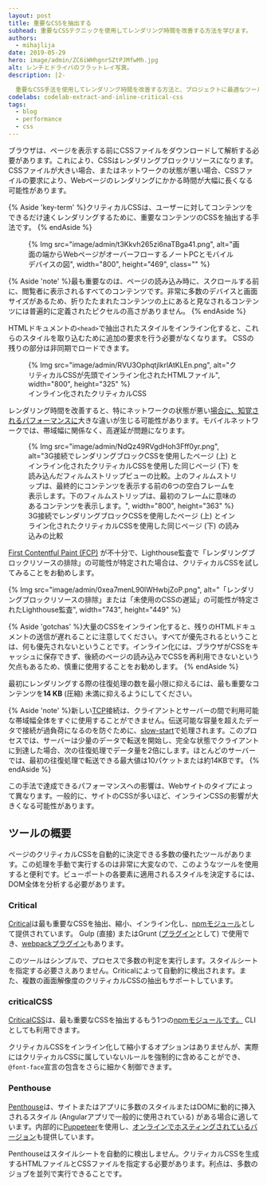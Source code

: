 ```yaml
---
layout: post
title: 重要なCSSを抽出する
subhead: 重要なCSSテクニックを使用してレンダリング時間を改善する方法を学びます。
authors:
  - mihajlija
date: 2019-05-29
hero: image/admin/ZC6iWHhgnrSZtPJMfwMh.jpg
alt: レンチとドライバのフラットレイ写真。
description: |2-

  重要なCSS手法を使用してレンダリング時間を改善する方法と、プロジェクトに最適なツールを選択する方法を学びます。
codelabs: codelab-extract-and-inline-critical-css
tags:
  - blog
  - performance
  - css
---
```


ブラウザは、ページを表示する前にCSSファイルをダウンロードして解析する必要があります。これにより、CSSはレンダリングブロックリソースになります。 CSSファイルが大きい場合、またはネットワークの状態が悪い場合、CSSファイルの要求により、Webページのレンダリングにかかる時間が大幅に長くなる可能性があります。

{% Aside 'key-term' %}クリティカルCSSは、ユーザーに対してコンテンツをできるだけ速くレンダリングするために、重要なコンテンツのCSSを抽出する手法です。 {% endAside %}

<figure>{% Img src="image/admin/t3Kkvh265zi6naTBga41.png", alt="画面の端からWebページがオーバーフローするノートPCとモバイルデバイスの図", width="800", height="469", class="" %}</figure>

{% Aside 'note' %}最も重要なのは、ページの読み込み時に、スクロールする前に、閲覧者に表示されるすべてのコンテンツです。非常に多数のデバイスと画面サイズがあるため、折りたたまれたコンテンツの上にあると見なされるコンテンツには普遍的に定義されたピクセルの高さがありません。 {% endAside %}

HTMLドキュメントの`<head>`で抽出されたスタイルをインライン化すると、これらのスタイルを取り込むために追加の要求を行う必要がなくなります。 CSSの残りの部分は非同期でロードできます。

<figure>{% Img src="image/admin/RVU3OphqtjlkrlAtKLEn.png", alt="クリティカルCSSが先頭でインライン化されたHTMLファイル", width="800", height="325" %} <figcaption>インライン化されたクリティカルCSS</figcaption></figure>

レンダリング時間を改善すると、特にネットワークの状態が悪い[場合に、知覚されるパフォーマンスに](https://developers.google.com/web/fundamentals/performance/rail#ux)大きな違いが生じる可能性があります。モバイルネットワークでは、帯域幅に関係なく、高遅延が問題になります。

<figure>{% Img src="image/admin/NdQz49RVgdHoh3Fff0yr.png", alt="3G接続でレンダリングブロックCSSを使用したページ (上) とインライン化されたクリティカルCSSを使用した同じページ (下) を読み込んだフィルムストリップビューの比較。上のフィルムストリップは、最終的にコンテンツを表示する前の6つの空白フレームを表示します。下のフィルムストリップは、最初のフレームに意味のあるコンテンツを表示します。", width="800", height="363" %} <figcaption>3G接続でレンダリングブロックCSSを使用したページ (上) とインライン化されたクリティカルCSSを使用した同じページ (下) の読み込みの比較</figcaption></figure>

[First Contentful Paint (FCP)](/fcp/) が不十分で、Lighthouse監査で「レンダリングブロックリソースの排除」の可能性が特定された場合は、クリティカルCSSを試してみることをお勧めします。

{% Img src="image/admin/0xea7menL90lWHwbjZoP.png", alt="「レンダリングブロックリソースの排除」または「未使用のCSSの遅延」の可能性が特定されたLighthouse監査", width="743", height="449" %}

{% Aside 'gotchas' %}大量のCSSをインライン化すると、残りのHTMLドキュメントの送信が遅れることに注意してください。すべてが優先されるということは、何も優先されないということです。インライン化には、ブラウザがCSSをキャッシュに保存できず、後続のページの読み込みでCSSを再利用できないという欠点もあるため、慎重に使用することをお勧めします。 {% endAside %}

<p id="14KB">最初にレンダリングする際の往復処理の数を最小限に抑えるには、最も重要なコンテンツを<strong>14 KB</strong> (圧縮) 未満に抑えるようにしてください。</p>

{% Aside 'note' %}新しい[TCP](https://hpbn.co/building-blocks-of-tcp/)接続は、クライアントとサーバーの間で利用可能な帯域幅全体をすぐに使用することができません。伝送可能な容量を超えたデータで接続が過負荷になるのを防ぐために、[slow-start](https://hpbn.co/building-blocks-of-tcp/#slow-start)で処理されます。このプロセスでは、サーバーは少量のデータで転送を開始し、完全な状態でクライアントに到達した場合、次の往復処理でデータ量を2倍にします。ほとんどのサーバーでは、最初の往復処理で転送できる最大値は10パケットまたは約14KBです。 {% endAside %}

この手法で達成できるパフォーマンスへの影響は、Webサイトのタイプによって異なります。一般的に、サイトのCSSが多いほど、インラインCSSの影響が大きくなる可能性があります。

## ツールの概要

ページのクリティカルCSSを自動的に決定できる多数の優れたツールがあります。この処理を手動で実行するのは非常に大変なので、このようなツールを使用すると便利です。ビューポートの各要素に適用されるスタイルを決定するには、DOM全体を分析する必要があります。

### Critical

[Critical](https://github.com/addyosmani/critical)は最も重要なCSSを抽出、縮小、インライン化し、[npmモジュール](https://www.npmjs.com/package/critical)として提供されています。 Gulp (直接) またはGrunt ([プラグイン](https://github.com/bezoerb/grunt-critical)として) で使用でき、[webpackプラグイン](https://github.com/anthonygore/html-critical-webpack-plugin)もあります。

このツールはシンプルで、プロセスで多数の判定を実行します。スタイルシートを指定する必要さえありません。Criticalによって自動的に検出されます。また、複数の画面解像度のクリティカルCSSの抽出もサポートしています。

### criticalCSS

[CriticalCSS](https://github.com/filamentgroup/criticalCSS)は、最も重要なCSSを抽出するもう1つの[npmモジュールです。](https://www.npmjs.com/package/criticalcss) CLIとしても利用できます。

クリティカルCSSをインライン化して縮小するオプションはありませんが、実際にはクリティカルCSSに属していないルールを強制的に含めることができ、`@font-face`宣言の包含をさらに細かく制御できます。

### Penthouse

[Penthouse](https://github.com/pocketjoso/penthouse)は、サイトまたはアプリに多数のスタイルまたはDOMに動的に挿入されるスタイル (Angularアプリで一般的に使用されている) がある場合に適しています。内部的に[Puppeteer](https://github.com/GoogleChrome/puppeteer)を使用し、[オンラインでホスティングされているバージョン](https://jonassebastianohlsson.com/criticalpathcssgenerator/)も提供しています。

Penthouseはスタイルシートを自動的に検出しません。クリティカルCSSを生成するHTMLファイルとCSSファイルを指定する必要があります。利点は、多数のジョブを並列で実行できることです。
